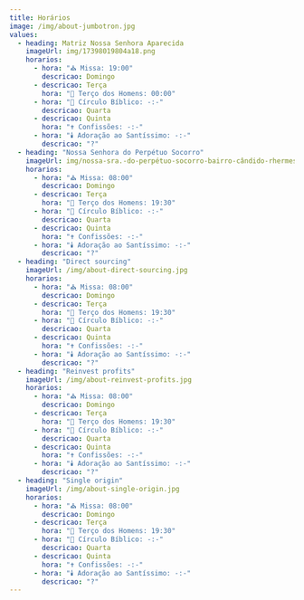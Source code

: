 ```yaml
---
title: Horários
image: /img/about-jumbotron.jpg
values:
  - heading: Matriz Nossa Senhora Aparecida
    imageUrl: img/17398019804a18.png
    horarios:
      - hora: "⛪ Missa: 19:00"
        descricao: Domingo
      - descricao: Terça
        hora: "📿 Terço dos Homens: 00:00"
      - hora: "📖 Círculo Bíblico: -:-"
        descricao: Quarta
      - descricao: Quinta
        hora: "✝️ Confissões: -:-"
      - hora: "🕯️ Adoração ao Santíssimo: -:-"
        descricao: "?"
  - heading: "Nossa Senhora do Perpétuo Socorro"
    imageUrl: img/nossa-sra.-do-perpétuo-socorro-bairro-cândido-rhermes.png
    horarios:
      - hora: "⛪ Missa: 08:00"
        descricao: Domingo
      - descricao: Terça
        hora: "📿 Terço dos Homens: 19:30"
      - hora: "📖 Círculo Bíblico: -:-"
        descricao: Quarta
      - descricao: Quinta
        hora: "✝️ Confissões: -:-"
      - hora: "🕯️ Adoração ao Santíssimo: -:-"
        descricao: "?"
  - heading: "Direct sourcing"
    imageUrl: /img/about-direct-sourcing.jpg
    horarios:
      - hora: "⛪ Missa: 08:00"
        descricao: Domingo
      - descricao: Terça
        hora: "📿 Terço dos Homens: 19:30"
      - hora: "📖 Círculo Bíblico: -:-"
        descricao: Quarta
      - descricao: Quinta
        hora: "✝️ Confissões: -:-"
      - hora: "🕯️ Adoração ao Santíssimo: -:-"
        descricao: "?"
  - heading: "Reinvest profits"
    imageUrl: /img/about-reinvest-profits.jpg
    horarios:
      - hora: "⛪ Missa: 08:00"
        descricao: Domingo
      - descricao: Terça
        hora: "📿 Terço dos Homens: 19:30"
      - hora: "📖 Círculo Bíblico: -:-"
        descricao: Quarta
      - descricao: Quinta
        hora: "✝️ Confissões: -:-"
      - hora: "🕯️ Adoração ao Santíssimo: -:-"
        descricao: "?"
  - heading: "Single origin"
    imageUrl: /img/about-single-origin.jpg
    horarios:
      - hora: "⛪ Missa: 08:00"
        descricao: Domingo
      - descricao: Terça
        hora: "📿 Terço dos Homens: 19:30"
      - hora: "📖 Círculo Bíblico: -:-"
        descricao: Quarta
      - descricao: Quinta
        hora: "✝️ Confissões: -:-"
      - hora: "🕯️ Adoração ao Santíssimo: -:-"
        descricao: "?"
---
```

